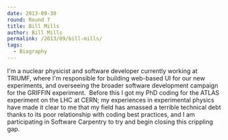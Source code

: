 ```yaml
---
date: 2013-09-30
round: Round 7
title: Bill Mills
author: Bill Mills
permalink: /2013/09/bill-mills/
tags:
  - Biography
---
```

I'm a nuclear physicist and software developer currently working at TRIUMF, where I'm responsible for building web-based UI for our new experiments, and overseeing the broader software development campaign for the GRIFFIN experiment.  Before this I got my PhD coding for the ATLAS experiment on the LHC at CERN; my experiences in experimental physics have made it clear to me that my field has amassed a terrible technical debt thanks to its poor relationship with coding best practices, and I am participating in Software Carpentry to try and begin closing this crippling gap.

